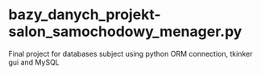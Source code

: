 # bazy_danych_projekt-salon_samochodowy_menager.py
Final project for databases subject using python ORM connection, tkinker gui and MySQL
